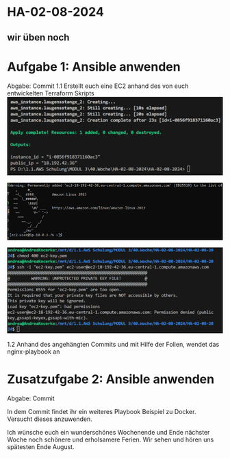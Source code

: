 # HA-02-08-2024
wir üben noch
---
# Aufgabe 1: Ansible anwenden
Abgabe: Commit
1.1 Erstellt euch eine EC2 anhand des von euch entwickelten Terraform Skripts
![ec2](image.png)

![ssh](image-1.png)

![ssh keine vernindung](image-2.png)


1.2 Anhand des angehängten Commits und mit Hilfe der Folien, wendet das nginx-playbook an 

# Zusatzufgabe 2: Ansible anwenden
Abgabe: Commit

In dem Commit findet ihr ein weiteres Playbook Beispiel zu Docker. Versucht dieses anzuwenden.

Ich wünsche euch ein wunderschönes Wochenende und Ende nächster Woche noch schönere und erholsamere Ferien. Wir sehen und hören uns spätesten Ende August.